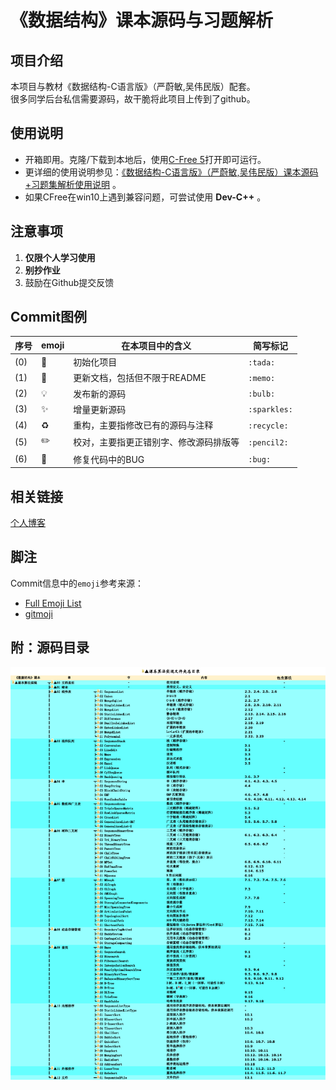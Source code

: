# 《数据结构》课本源码与习题解析


## 项目介绍

本项目与教材《数据结构-C语言版》（严蔚敏,吴伟民版）配套。    
很多同学后台私信需要源码，故干脆将此项目上传到了github。    

## 使用说明

* 开箱即用。克隆/下载到本地后，使用[C-Free 5](http://www.programarts.com/cfree_ch/)打开即可运行。    
* 更详细的使用说明参见：[《数据结构-C语言版》（严蔚敏,吴伟民版）课本源码+习题集解析使用说明](https://www.cnblogs.com/kangjianwei101/p/5221816.html) 。    
* 如果CFree在win10上遇到兼容问题，可尝试使用 **Dev-C++** 。    

## 注意事项

1. **仅限个人学习使用**    
2. **别抄作业**    
3. 鼓励在Github提交反馈    

## Commit图例

| 序号 |   emoji    |           在本项目中的含义           |   简写标记    |
| ---- | ---------- | ---------------------------------- | ------------ |
| (0) | :tada:     | 初始化项目                          | `:tada:`     |
| (1) | :memo:     | 更新文档，包括但不限于README         | `:memo:`     |
| (2) | :bulb:     | 发布新的源码                        | `:bulb:`     |
| (3) | :sparkles: | 增量更新源码                        | `:sparkles:` |
| (4) | :recycle:  | 重构，主要指修改已有的源码与注释      | `:recycle:`  |
| (5) | :pencil2:  | 校对，主要指更正错别字、修改源码排版等 | `:pencil2:`  |
| (6) | :bug:      | 修复代码中的BUG                     | `:bug:`      |

## 相关链接

[个人博客](http://www.cnblogs.com/kangjianwei101)    

## 脚注

Commit信息中的`emoji`参考来源：    

* [Full Emoji List](https://unicode.org/emoji/charts/full-emoji-list.html)    
* [gitmoji](https://gitmoji.carloscuesta.me/)    


## 附：源码目录

![《数据结构》源码目录](目录.png) 
